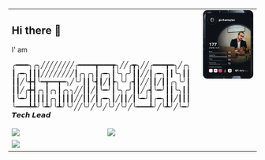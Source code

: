 <table border="0" style="width:100%">
  <tr>
    <td colspan="2" valign="top">
    <h2>Hi there 👋</h2>
    I' am

╭━━━╮╭╮╱╱╱╱╱╱╱╱╭━━━━┳━━━┳╮╱╱╭┳╮╱╱╭━━━┳━╮╱╭╮\
┃╭━╮┃┃┃╱╱╱╱╱╱╱╱┃╭╮╭╮┃╭━╮┃╰╮╭╯┃┃╱╱┃╭━╮┃┃╰╮┃┃\
┃┃╱╰╋┫╰━┳━━┳━╮╱╰╯┃┃╰┫┃╱┃┣╮╰╯╭┫┃╱╱┃┃╱┃┃╭╮╰╯┃\
┃┃╱╭╋┫╭╮┃╭╮┃╭╮╮╱╱┃┃╱┃╰━╯┃╰╮╭╯┃┃╱╭┫╰━╯┃┃╰╮┃┃\
┃╰━╯┃┃┃┃┃╭╮┃┃┃┃╱╱┃┃╱┃╭━╮┃╱┃┃╱┃╰━╯┃╭━╮┃┃╱┃┃┃\
╰━━━┻┻╯╰┻╯╰┻╯╰╯╱╱╰╯╱╰╯╱╰╯╱╰╯╱╰━━━┻╯╱╰┻╯╱╰━╯  𝙏𝙚𝙘𝙝 𝙇𝙚𝙖𝙙
    </td>
    <td valign="top">
        <a target="blank" href="https://cihantaylan.com"><img src="https://github.com/CihanTAYLAN/CihanTAYLAN/blob/main/devcard.svg"><a/>
    </td>
  </tr>
  <tr>
    <td><img src="https://awesome-github-stats.azurewebsites.net/user-stats/cihantaylan?cardType=level-alternate&theme=chartreuse-dark&preferLogin=false&Background=323E4DB8"></td>
    <td><img src="https://github-readme-stats.vercel.app/api/top-langs/?username=cihantaylan&langs_count=8&layout=compact&hide=css,makefile&theme=tokyonight"></td>
    <td> </td>
  </tr>
  <tr>
    <td colspan=3><img src="https://github-profile-trophy.vercel.app/?username=cihantaylan&theme=gitdimmed&row=1&column=9"></td>
  </tr>
</table>
